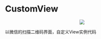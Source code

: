 # CustomView
<div style="text-align: center">
<img src="https://raw.githubusercontent.com/samlaudev/CustomView/master/ScreenShots/Scanner.gif"/>
</div>

以微信的扫描二维码界面，自定义View实例代码
